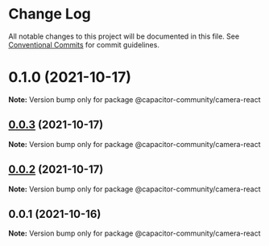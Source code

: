 # Change Log

All notable changes to this project will be documented in this file.
See [Conventional Commits](https://conventionalcommits.org) for commit guidelines.

# 0.1.0 (2021-10-17)

**Note:** Version bump only for package @capacitor-community/camera-react





## [0.0.3](https://github.com/capacitor-community/react-hooks/compare/@capacitor-community/camera-react@0.0.2...@capacitor-community/camera-react@0.0.3) (2021-10-17)

**Note:** Version bump only for package @capacitor-community/camera-react





## [0.0.2](https://github.com/capacitor-community/react-hooks/compare/@capacitor-community/camera-react@0.0.1...@capacitor-community/camera-react@0.0.2) (2021-10-17)

**Note:** Version bump only for package @capacitor-community/camera-react





## 0.0.1 (2021-10-16)

**Note:** Version bump only for package @capacitor-community/camera-react
